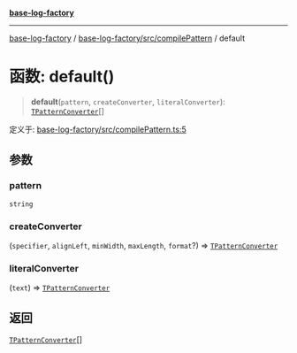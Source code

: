 [**base-log-factory**](../../../../index.md)

***

[base-log-factory](../../../../index.md) / [base-log-factory/src/compilePattern](../index.md) / default

# 函数: default()

> **default**(`pattern`, `createConverter`, `literalConverter`): [`TPatternConverter`](../../typings/type-aliases/TPatternConverter.md)[]

定义于: [base-log-factory/src/compilePattern.ts:5](https://github.com/fengxinming/log-base/blob/2c3efcb178d7ddc2410225a9c002fea10b6d1b2d/packages/base-log-factory/src/compilePattern.ts#L5)

## 参数

### pattern

`string`

### createConverter

(`specifier`, `alignLeft`, `minWidth`, `maxLength`, `format`?) => [`TPatternConverter`](../../typings/type-aliases/TPatternConverter.md)

### literalConverter

(`text`) => [`TPatternConverter`](../../typings/type-aliases/TPatternConverter.md)

## 返回

[`TPatternConverter`](../../typings/type-aliases/TPatternConverter.md)[]

